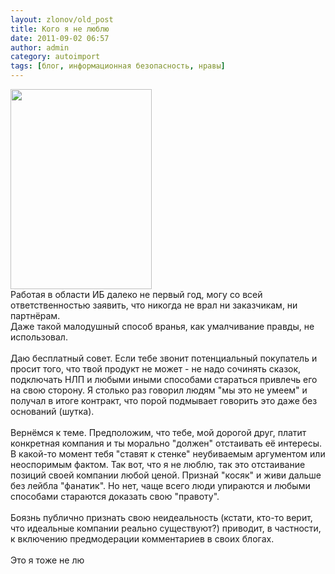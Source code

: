 ```yaml
---
layout: zlonov/old_post
title: Кого я не люблю
date: 2011-09-02 06:57
author: admin
category: autoimport
tags: [блог, информационная безопасность, нравы]
---
```

<div dir="ltr" trbidi="on">
<div><a href="http://1.bp.blogspot.com/-wUZw6MKVYOI/TmAAroifCPI/AAAAAAAAAMY/VRq10Gbkees/s1600/tumblr_ktpg63FrW41qa5rxa.jpg" imageanchor="1"><img border="0" height="320" src="https://1.bp.blogspot.com/-wUZw6MKVYOI/TmAAroifCPI/AAAAAAAAAMY/VRq10Gbkees/s320/tumblr_ktpg63FrW41qa5rxa.jpg" width="226"/></a></div>
<div>Работая в области ИБ далеко не первый год, могу со всей ответственностью заявить, что никогда не врал ни заказчикам, ни партнёрам.</div>
<a name="more"></a><div>Даже такой малодушный способ вранья, как умалчивание правды, не использовал.</div>
<div><br /></div>
<div>Даю бесплатный совет. Если тебе звонит потенциальный покупатель и просит того, что твой продукт не может - не надо сочинять сказок, подключать НЛП и любыми иными способами стараться привлечь его на свою сторону. Я столько раз говорил людям "мы это не умеем" и получал в итоге контракт, что порой подмывает говорить это даже без оснований (шутка).</div>
<div><br /></div>
<div>Вернёмся к теме. Предположим, что тебе, мой дорогой друг, платит конкретная компания и ты морально "должен" отстаивать её интересы. В какой-то момент тебя "ставят к стенке" неубиваемым аргументом или неоспоримым фактом. Так вот, что я не люблю, так это отстаивание позиций своей компании любой ценой. Признай "косяк" и живи дальше без лейбла "фанатик". Но нет, чаще всего люди упираются и любыми способами стараются доказать свою "правоту".</div>
<div><br /></div>
<div>Боязнь публично признать свою неидеальность (кстати, кто-то верит, что идеальные компании реально существуют?) приводит, в частности, к включению предмодерации комментариев в своих блогах.</div>
<div><br /></div>
<div>Это я тоже не лю</div></div>
